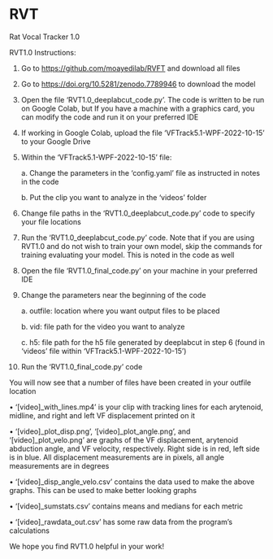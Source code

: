 # RVT

Rat Vocal Tracker 1.0

RVT1.0 Instructions:

1.	Go to https://github.com/moayedilab/RVFT and download all files 

2.	Go to https://doi.org/10.5281/zenodo.7789946 to download the model

3.	Open the file ‘RVT1.0_deeplabcut_code.py’. The code is written to be run on Google Colab, but If you have a machine with a graphics card, you can modify the code and run it on your preferred IDE 

4.	If working in Google Colab, upload the file ‘VFTrack5.1-WPF-2022-10-15’ to your Google Drive

5.	Within the ‘VFTrack5.1-WPF-2022-10-15’ file:

  	a.	Change the parameters in the ‘config.yaml’ file as instructed in notes in the code
    
    b.	Put the clip you want to analyze in the ‘videos’ folder

6.	Change file paths in the ‘RVT1.0_deeplabcut_code.py’ code to specify your file locations

7.	Run the ‘RVT1.0_deeplabcut_code.py’ code. Note that if you are using RVT1.0 and do not wish to train your own model, skip the commands for training evaluating your model. This is noted in the code as well 

8.	Open the file ‘RVT1.0_final_code.py’ on your machine in your preferred IDE

9.	Change the parameters near the beginning of the code

    a.	outfile: location where you want output files to be placed
    
    b.	vid: file path for the video you want to analyze
    
    c.	h5: file path for the h5 file generated by deeplabcut in step 6 (found in ‘videos’ file within ‘VFTrack5.1-WPF-2022-10-15’) 

10.	Run the ‘RVT1.0_final_code.py’ code




You will now see that a number of files have been created in your outfile location 

•	‘[video]_with_lines.mp4’ is your clip with tracking lines for each arytenoid, midline, and right and left VF displacement printed on it 

•	‘[video]_plot_disp.png’, ‘[video]_plot_angle.png’, and ‘[video]_plot_velo.png’ are graphs of the VF displacement, arytenoid abduction angle, and VF velocity, respectively. Right side is in red, left side is in blue. All displacement measurements are in pixels, all angle measurements are in degrees 

•	‘[video]_disp_angle_velo.csv’ contains the data used to make the above graphs. This can be used to make better looking graphs 

•	‘[video]_sumstats.csv’ contains means and medians for each metric

•	‘[video]_rawdata_out.csv’ has some raw data from the program’s calculations 

We hope you find RVT1.0 helpful in your work!
